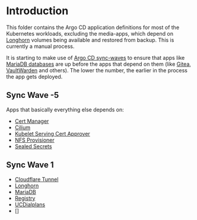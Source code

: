 # Introduction
This folder contains the Argo CD application definitions for most of the Kubernetes workloads, excluding the media-apps, which depend on [Longhorn](/longhorn) volumes being available and restored from backup. This is currently a manual process.

It is starting to make use of [Argo CD sync-waves](https://argo-cd.readthedocs.io/en/stable/user-guide/sync-waves/) to ensure that apps like [MariaDB databases](/mariadb) are up before the apps that depend on them (like [Gitea](/gitea), [VaultWarden](/vaultwarden) and others). The lower the number, the earlier in the process the app gets deployed.

## Sync Wave -5
Apps that basically everything else depends on:
* [Cert Manager](/cert-manager)
* [Cilium](/cilium)
* [Kubelet Serving Cert Approver](https://github.com/alex1989hu/kubelet-serving-cert-approver)
* [NFS Provisioner](/nfs-provisioner)
* [Sealed Secrets](/sealed-secrets)

## Sync Wave 1
* [Cloudflare Tunnel](/cloudflare-tunnel)
* [Longhorn](/longhorn)
* [MariaDB](/mariadb)
* [Registry](/registry)
* [UCDialplans](/ucdialplans)
* []
